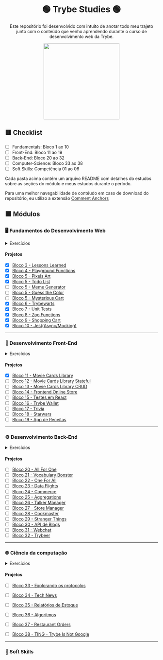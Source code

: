 <div align=center>

# 🟢 Trybe Studies 🟢

Este repositório foi desenvolvido com intuito de anotar todo meu trajeto junto com o conteúdo que venho aprendendo durante o curso de desenvolvimento web da Trybe.

<a href="https://www.betrybe.com/" target="_blank">
<img src="https://freecourse.betrybe.com/images/trybe-logo-e10dbaaa26462aa149b81a924b00df07.png?vsn=d" width="250px">
</a>

</div>

## 🟥 Checklist

- [ ] Fundamentals: Bloco 1 ao 10 
- [ ] Front-End: Bloco 11 ao 19
- [ ] Back-End: Bloco 20 ao 32
- [ ] Computer-Science: Bloco 33 ao 38
- [ ] Soft Skills: Competência 01 ao 06

Cada pasta acima contém um arquivo README com detalhes do estudos sobre as seções do módulo e meus estudos durante o período.

Para uma melhor navegabilidade de contéudo em caso de download do repositório, eu utilizo a extensão [Comment Anchors](https://marketplace.visualstudio.com/items?itemName=ExodiusStudios.comment-anchors)

## 🟪 Módulos

### 🖥 Fundamentos do Desenvolvimento Web

<details>
    <summary>Exercícios</summary>

#### Bloco 1 - Unix & Bash

#### Bloco 2 - Git, Github e Internet

#### Bloco 3 - Introdução HTML e CSS

#### Bloco 4 - Introdução Javascript e Lógica de Programação

#### Bloco 5 - DOM, Eventos e Web Storage

#### Bloco 6 - Forms, Flexbox e Responsivo

#### Bloco 7 - ES6 e Testes Unitários

#### Bloco 8 - Higher Order Functions

#### Bloco 9 - Javascript Assíncrono e Promises

#### Bloco 10 - Testes automatizados com Jest

</details>

#### Projetos

- [x] [Bloco 3 - Lessons Learned](https://lcds90.github.io/)
- [x] [Bloco 4 - Playground Functions](https://github.com/tryber/sd-013-a-project-playground-functions/pull/28)
- [x] [Bloco 5 - Pixels Art](https://lcds90.github.io/project-pixels-art/)
- [x] [Bloco 5 - Todo List](http://todo-list.lcds.me/)
- [ ] [Bloco 5 - Meme Generator]()
- [ ] [Bloco 5 - Guess the Color]()
- [ ] [Bloco 5 - Mysterious Cart]()
- [x] [Bloco 6 - Trybewarts](https://lcds90.github.io/project-trybewarts/)
- [x] [Bloco 7 - Unit Tests](https://github.com/tryber/sd-013-a-project-js-unit-tests/pull/136)
- [x] [Bloco 8 - Zoo Functions](https://github.com/tryber/sd-013-a-project-zoo-functions/pull/99)
- [x] [Bloco 9 - Shopping Cart](https://lcds90.github.io/project-shopping-cart-ml/)
- [x] [Bloco 10 - Jest(Async/Mocking)](https://github.com/tryber/sd-013-a-project-jest/pull/35)

* * *

### 🧩 Desenvolvimento Front-End

<details>
    <summary>Exercícios</summary>


#### Bloco 11 - Introdução à React

#### Bloco 12 - Estado, Eventos e Formulários com React
- [Link no Repositório](https://github.com/lcds90/trybe-course/tree/main/front-end/bloco_12)
- [Aplicação]()

#### Bloco 13 - Ciclo de Vida e React Router

#### Bloco 14 - Metodologias Ágeis

#### Bloco 15 - React Testing Library

#### Bloco 16 - Gerenciamento de estado Redux

#### Bloco 17 - Jogo de Trivia

#### Bloco 18 - Context API e React Hooks

#### Bloco 19 - App de Receitas

</details>

#### Projetos

- [x] [Bloco 11 - Movie Cards Library]()
- [ ] [Bloco 12 - Movie Cards Library Stateful]()
- [ ] [Bloco 13 - Movie Cards Library CRUD]()
- [ ] [Bloco 14 - Frontend Online Store]()
- [ ] [Bloco 15 - Testes em React]()
- [ ] [Bloco 16 - Trybe Wallet]()
- [ ] [Bloco 17 - Trivia]()
- [ ] [Bloco 18 - Starwars]()
- [ ] [Bloco 19 - App de Receitas]()
* * *

### ⚙️ Desenvolvimento Back-End

<details>
    <summary>Exercícios</summary>


#### Bloco 20 - Introdução à SQL

#### Bloco 21 - Funções SQL, Joins e Subqueries

#### Bloco 22 - Normalização e Modelagem de Banco de Dados

#### Bloco 23 - Introdução a Mongo DB

#### Bloco 24 - MongoDB: Updates

#### Bloco 25 -  Aggregation Framework

#### Bloco 26 - Desenvolvimento Web com Node JS

#### Bloco 27 - Camada de serviço, REST e RESTful

#### Bloco 28 - Autenticação e Upload de Arquivos

#### Bloco 29 - Deployment

#### Bloco 30 - SOLID e ORM

#### Bloco 31 - Sockets

#### Bloco 32 - Projeto Trybeer

</details>

#### Projetos

- [ ] [Bloco 20 - All For One]()
- [ ] [Bloco 21 - Vocabulary Booster]()
- [ ] [Bloco 22 - One For All]()
- [ ] [Bloco 23 - Data Flights]()
- [ ] [Bloco 24 - Commerce]()
- [ ] [Bloco 25 - Aggregations]()
- [ ] [Bloco 26 - Talker Manager]()
- [ ] [Bloco 27 - Store Manager]()
- [ ] [Bloco 28 - Cookmaster]()
- [ ] [Bloco 29 - Stranger Things]()
- [ ] [Bloco 30 - API de Blogs]()
- [ ] [Bloco 31 - Webchat]()
- [ ] [Bloco 32 - Trybeer]()

* * *


### 🌐 Ciência da computação

<details>
    <summary>Exercícios</summary>

#### Bloco 33 - Arquitetura de Computadores e Redes

#### Bloco 34 - Introdução à Phyton e Raspagem de Dados

#### Bloco 35 - POO e Padrões de Projeto

#### Bloco 36 - Algoritmo e Estrutura de Dados

#### Bloco 37 - Hash e Set

#### Bloco 38 - Estrutura de Dados: Pilhas, Filas e Listas


</details>

#### Projetos

- [ ] [Bloco 33 - Explorando os protocolos]()
- [ ] [Bloco 34 - Tech News]()
- [ ] [Bloco 35 - Relatórios de Estoque]()
- [ ] [Bloco 36 - Algoritmos]()
- [ ] [Bloco 37 - Restaurant Orders]()
- [ ] [Bloco 38 - TING - Trybe Is Not Google]()


* * *


### 🧠 Soft Skills
